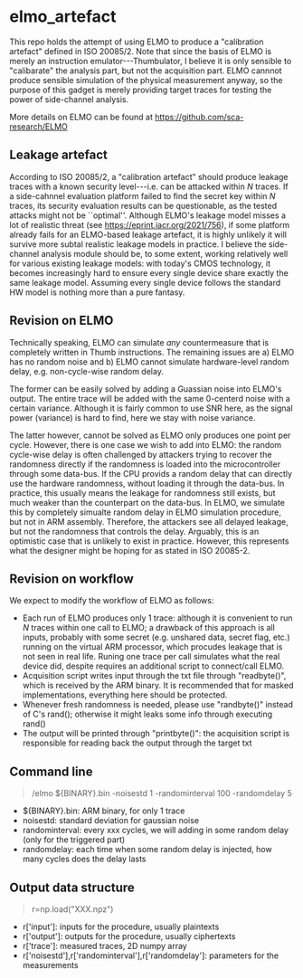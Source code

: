 # elmo_artefact

This repo holds the attempt of using ELMO to produce a "calibration artefact" defined in ISO 20085/2. Note that since the basis of ELMO is merely an instruction emulator---Thumbulator, I believe it is only sensible to "calibarate" the analysis part, but not the acquisition part. ELMO cannnot produce sensible simulation of the physical measurement anyway, so the purpose of this gadget is merely providing target traces for testing the power of side-channel analysis.

More details on ELMO can be found at https://github.com/sca-research/ELMO

## Leakage artefact
According to ISO 20085/2, a "calibration artefact" should produce leakage traces with a known security level---i.e. can be attacked within $N$ traces. If a side-cahnnel evaluation platform failed to find the secret key within $N$ traces, its security evaluation results can be questionable, as the tested attacks might not be ``optimal''. Although ELMO's leakage model misses a lot of realistic threat (see https://eprint.iacr.org/2021/756), if some platform already fails for an ELMO-based leakage artefact, it is highly unlikely it will survive more subtal realistic leakage models in practice. I believe the side-channel analysis module should be, to some extent, working relatively well for various existing leakage models: with today's CMOS technology, it becomes increasingly hard to ensure every single device share exactly the same leakage model. Assuming every single device follows the standard HW model is nothing more than a pure fantasy.

## Revision on ELMO
Technically speaking, ELMO can simulate *any* countermeasure that is completely written in Thumb instructions. The remaining issues are a) ELMO has no random noise and b) ELMO cannot simulate hardware-level random delay, e.g. non-cycle-wise random delay.

The former can be easily solved by adding a Guassian noise into ELMO's output. The entire trace will be added with the same 0-centerd noise with a certain variance. Although it is fairly common to use SNR here, as the signal power (variance) is hard to find, here we stay with noise variance.

The latter however, cannot be solved as ELMO only produces one point per cycle. However, there is one case we wish to add into ELMO: the random cycle-wise delay is often challenged by attackers trying to recover the randomness directly if the randomness is loaded into the microcontroller through some data-bus. If the CPU provids a random delay that can directly use the hardware randomness, without loading it through the data-bus. In practice, this usually means the leakage for randomness still exists, but much weaker than the counterpart on the data-bus. In ELMO, we simulate this by completely simualte random delay in ELMO simulation procedure, but not in ARM assembly. Therefore, the attackers see all delayed leakage, but not the randomness that controls the delay. Arguably, this is an optimistic case that is unlikely to exist in practice. However, this represents what the designer might be hoping for as stated in ISO 20085-2.


## Revision on workflow
We expect to modify the workflow of ELMO as follows:

- Each run of ELMO produces only 1 trace: although it is convenient to run $N$ traces within one call to ELMO; a drawback of this approach is all inputs, probably with some secret (e.g. unshared data, secret flag, etc.) running on the virtual ARM processor, which procudes leakage that is not seen in real life. Runing one trace per call simulates what the real device did, despite requires an additional script to connect/call ELMO.
- Acquisition script writes input through the txt file through "readbyte()", which is received by the ARM binary. It is recommended that for masked implementations, everything here should be protected. 
- Whenever fresh randomness is needed, please use "randbyte()" instead of C's rand(); otherwise it might leaks some info through executing rand()
- The output will be printed through "printbyte()": the acquisition script is responsible for reading back the output through the target txt

## Command line
> /elmo ${BINARY}.bin -noisestd 1 -randominterval 100 -randomdelay 5
- ${BINARY}.bin: ARM binary, for only 1 trace
- noisestd: standard deviation for gaussian noise
- randominterval: every xxx cycles, we will adding in some random delay (only for the triggered part)
- randomdelay: each time when some random delay is injected, how many cycles does the delay lasts
## Output data structure
> r=np.load("XXX.npz")
- r['input']: inputs for the procedure, usually plaintexts
- r['output']: outputs for the procedure, usually ciphertexts
- r['trace']: measured traces, 2D numpy array
- r['noisestd'],r['randominterval'],r['randomdelay']: parameters for the measurements


 
